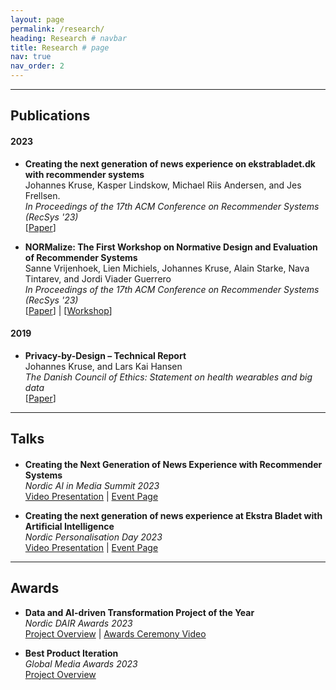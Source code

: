 ```yaml
---
layout: page
permalink: /research/
heading: Research # navbar
title: Research # page
nav: true
nav_order: 2
---
```


----

## **Publications**

#### **2023**
- **Creating the next generation of news experience on ekstrabladet.dk with recommender systems** \
  Johannes Kruse, Kasper Lindskow, Michael Riis Andersen, and Jes Frellsen. \
  *In Proceedings of the 17th ACM Conference on Recommender Systems (RecSys '23)* \
  [[Paper](https://scholar.google.com/citations?view_op=view_citation&hl=en&user=N_zRKd8AAAAJ&citation_for_view=N_zRKd8AAAAJ:u-x6o8ySG0sC)] 

- **NORMalize: The First Workshop on Normative Design and Evaluation of Recommender Systems** \
  Sanne Vrijenhoek, Lien Michiels, Johannes Kruse, Alain Starke, Nava Tintarev, and Jordi Viader Guerrero \
  *In Proceedings of the 17th ACM Conference on Recommender Systems (RecSys '23)* \
  [[Paper](https://doi.org/10.1145/3604915.3608757)] | [[Workshop](https://sites.google.com/view/normalizeworkshop)]

#### **2019**
- **Privacy-by-Design – Technical Report** \
  Johannes Kruse, and Lars Kai Hansen \
  *The Danish Council of Ethics: Statement on health wearables and big data* \
  [[Paper](https://www.ft.dk/samling/20191/almdel/UER/bilag/2/2095890/index.htm)]

----

## **Talks** 
<!-- 2023-05-09 -->
#### 
- **Creating the Next Generation of News Experience with Recommender Systems** \
  *Nordic AI in Media Summit 2023* \
  [Video Presentation](https://www.youtube.com/watch?v=i9hcu3Szo7w) | [Event Page](https://www.nordicaijournalism.com/nordicaimediasummit)

<!-- 2023-03-30 -->
- **Creating the next generation of news experience at Ekstra Bladet with Artificial Intelligence** \
  *Nordic Personalisation Day 2023* \
  [Video Presentation](https://youtu.be/piCuYLEYQZc?si=1GjFBCl9-lRsfE1Q&t=13492) | [Event Page](https://sites.google.com/schibsted.com/personalisationday/home)

----

## **Awards** 
- **Data and AI-driven Transformation Project of the Year** \
  *Nordic DAIR Awards 2023* \
  [Project Overview](https://dairawards.com/winners-2023/#organisation-category-winners) | [Awards Ceremony Video](https://www.youtube.com/watch?v=zNUN3ZubxOs&t=104s)

- **Best Product Iteration** \
  *Global Media Awards 2023* \
  [Project Overview](https://www.inma.org/best-practice/Best-Product-Iteration/2023-180/The-Platform-Intelligence-in-News-project-PIN)